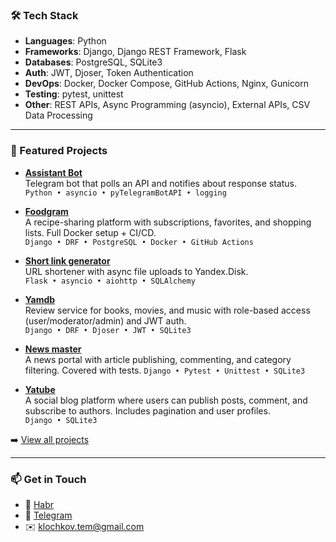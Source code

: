 ### 🛠️ Tech Stack

- **Languages**: Python  
- **Frameworks**: Django, Django REST Framework, Flask  
- **Databases**: PostgreSQL, SQLite3  
- **Auth**: JWT, Djoser, Token Authentication  
- **DevOps**: Docker, Docker Compose, GitHub Actions, Nginx, Gunicorn  
- **Testing**: pytest, unittest  
- **Other**: REST APIs, Async Programming (asyncio), External APIs, CSV Data Processing

---

### 🚀 Featured Projects

- **[Assistant Bot](https://github.com/KlochkovAV/assistant-bot)**  
  Telegram bot that polls an API and notifies about response status.  
  `Python • asyncio • pyTelegramBotAPI • logging`

- **[Foodgram](https://github.com/KlochkovAV/foodgram)**  
  A recipe-sharing platform with subscriptions, favorites, and shopping lists. Full Docker setup + CI/CD.  
  `Django • DRF • PostgreSQL • Docker • GitHub Actions`

- **[Short link generator](https://github.com/KlochkovAV/short_link_generator)**  
  URL shortener with async file uploads to Yandex.Disk.  
  `Flask • asyncio • aiohttp • SQLAlchemy`

- **[Yamdb](https://github.com/KlochkovAV/yamdb)**  
  Review service for books, movies, and music with role-based access (user/moderator/admin) and JWT auth.  
  `Django • DRF • Djoser • JWT • SQLite3`
  
- **[News master](https://github.com/KlochkovAV/yamdb)**  
  A news portal with article publishing, commenting, and category filtering. Covered with tests. 
  `Django • Pytest • Unittest • SQLite3`

- **[Yatube](https://github.com/KlochkovAV/yamdb)**  
  A social blog platform where users can publish posts, comment, and subscribe to authors. Includes pagination and user profiles.  
  `Django • SQLite3`

➡️ [View all projects](https://github.com/KlochkovAV?tab=repositories)

---

### 📫 Get in Touch

- 💼 [Habr](https://career.habr.com/klochkovart)
- 🐘 [Telegram](https://t.me/@hey_bouss) 
- ✉️ klochkov.tem@gmail.com  
